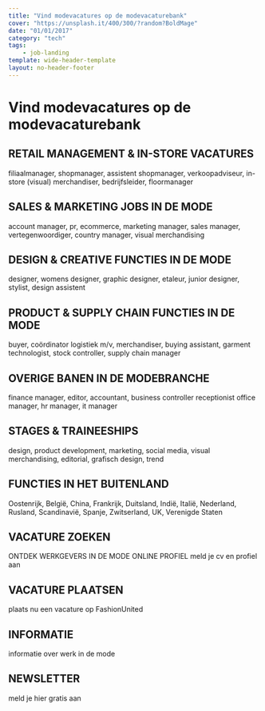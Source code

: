 ```yaml
---
title: "Vind modevacatures op de modevacaturebank"
cover: "https://unsplash.it/400/300/?random?BoldMage"
date: "01/01/2017"
category: "tech"
tags:
    - job-landing
template: wide-header-template
layout: no-header-footer
---
```


# Vind modevacatures op de modevacaturebank

## RETAIL MANAGEMENT & IN-STORE VACATURES

filiaalmanager, shopmanager, assistent shopmanager, verkoopadviseur, in-store (visual) merchandiser, bedrijfsleider, floormanager

## SALES & MARKETING JOBS IN DE MODE

account manager, pr, ecommerce, marketing manager, sales manager, vertegenwoordiger, country manager, visual merchandising

## DESIGN & CREATIVE FUNCTIES IN DE MODE

designer, womens designer, graphic designer, etaleur, junior designer, stylist, design assistent

## PRODUCT & SUPPLY CHAIN FUNCTIES IN DE MODE

buyer, coördinator logistiek m/v, merchandiser, buying assistant, garment technologist, stock controller, supply chain manager

## OVERIGE BANEN IN DE MODEBRANCHE

finance manager, editor, accountant, business controller receptionist office manager, hr manager, it manager

## STAGES & TRAINEESHIPS

design, product development, marketing, social media, visual merchandising, editorial, grafisch design, trend

## FUNCTIES IN HET BUITENLAND

Oostenrijk, België, China, Frankrijk, Duitsland, Indië, Italië, Nederland, Rusland, Scandinavië, Spanje, Zwitserland, UK, Verenigde Staten

## VACATURE ZOEKEN

ONTDEK WERKGEVERS IN DE MODE
ONLINE PROFIEL
meld je cv en profiel aan

## VACATURE PLAATSEN

plaats nu een vacature op FashionUnited

## INFORMATIE

informatie over werk in de mode

## NEWSLETTER

meld je hier gratis aan
